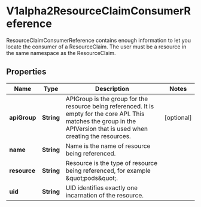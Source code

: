 

# V1alpha2ResourceClaimConsumerReference

ResourceClaimConsumerReference contains enough information to let you locate the consumer of a ResourceClaim. The user must be a resource in the same namespace as the ResourceClaim.

## Properties

| Name | Type | Description | Notes |
|------------ | ------------- | ------------- | -------------|
|**apiGroup** | **String** | APIGroup is the group for the resource being referenced. It is empty for the core API. This matches the group in the APIVersion that is used when creating the resources. |  [optional] |
|**name** | **String** | Name is the name of resource being referenced. |  |
|**resource** | **String** | Resource is the type of resource being referenced, for example \&quot;pods\&quot;. |  |
|**uid** | **String** | UID identifies exactly one incarnation of the resource. |  |




